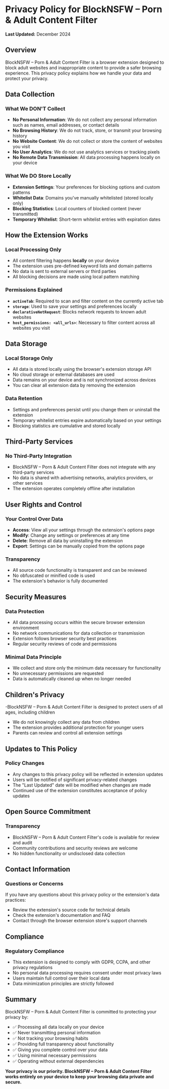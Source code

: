# Privacy Policy for BlockNSFW – Porn & Adult Content Filter

**Last Updated:** December 2024

## Overview

BlockNSFW – Porn & Adult Content Filter is a browser extension designed to block adult websites and inappropriate content to provide a safer browsing experience. This privacy policy explains how we handle your data and protect your privacy.

## Data Collection

### What We DON'T Collect

- **No Personal Information**: We do not collect any personal information such as names, email addresses, or contact details
- **No Browsing History**: We do not track, store, or transmit your browsing history
- **No Website Content**: We do not collect or store the content of websites you visit
- **No User Analytics**: We do not use analytics services or tracking pixels
- **No Remote Data Transmission**: All data processing happens locally on your device

### What We DO Store Locally

- **Extension Settings**: Your preferences for blocking options and custom patterns
- **Whitelist Data**: Domains you've manually whitelisted (stored locally only)
- **Blocking Statistics**: Local counters of blocked content (never transmitted)
- **Temporary Whitelist**: Short-term whitelist entries with expiration dates

## How the Extension Works

### Local Processing Only

- All content filtering happens **locally** on your device
- The extension uses pre-defined keyword lists and domain patterns
- No data is sent to external servers or third parties
- All blocking decisions are made using local pattern matching

### Permissions Explained

- **`activeTab`**: Required to scan and filter content on the currently active tab
- **`storage`**: Used to save your settings and preferences locally
- **`declarativeNetRequest`**: Blocks network requests to known adult websites
- **`host_permissions: <all_urls>`**: Necessary to filter content across all websites you visit

## Data Storage

### Local Storage Only

- All data is stored locally using the browser's extension storage API
- No cloud storage or external databases are used
- Data remains on your device and is not synchronized across devices
- You can clear all extension data by removing the extension

### Data Retention

- Settings and preferences persist until you change them or uninstall the extension
- Temporary whitelist entries expire automatically based on your settings
- Blocking statistics are cumulative and stored locally

## Third-Party Services

### No Third-Party Integration

- BlockNSFW – Porn & Adult Content Filter does not integrate with any third-party services
- No data is shared with advertising networks, analytics providers, or other services
- The extension operates completely offline after installation

## User Rights and Control

### Your Control Over Data

- **Access**: View all your settings through the extension's options page
- **Modify**: Change any settings or preferences at any time
- **Delete**: Remove all data by uninstalling the extension
- **Export**: Settings can be manually copied from the options page

### Transparency

- All source code functionality is transparent and can be reviewed
- No obfuscated or minified code is used
- The extension's behavior is fully documented

## Security Measures

### Data Protection

- All data processing occurs within the secure browser extension environment
- No network communications for data collection or transmission
- Extension follows browser security best practices
- Regular security reviews of code and permissions

### Minimal Data Principle

- We collect and store only the minimum data necessary for functionality
- No unnecessary permissions are requested
- Data is automatically cleaned up when no longer needed

## Children's Privacy

-BlockNSFW – Porn & Adult Content Filter is designed to protect users of all ages, including children
- We do not knowingly collect any data from children
- The extension provides additional protection for younger users
- Parents can review and control all extension settings

## Updates to This Policy

### Policy Changes

- Any changes to this privacy policy will be reflected in extension updates
- Users will be notified of significant privacy-related changes
- The "Last Updated" date will be modified when changes are made
- Continued use of the extension constitutes acceptance of policy updates

## Open Source Commitment

### Transparency

- BlockNSFW – Porn & Adult Content Filter's code is available for review and audit
- Community contributions and security reviews are welcome
- No hidden functionality or undisclosed data collection

## Contact Information

### Questions or Concerns

If you have any questions about this privacy policy or the extension's data practices:

- Review the extension's source code for technical details
- Check the extension's documentation and FAQ
- Contact through the browser extension store's support channels

## Compliance

### Regulatory Compliance

- This extension is designed to comply with GDPR, CCPA, and other privacy regulations
- No personal data processing requires consent under most privacy laws
- Users maintain full control over their local data
- Data minimization principles are strictly followed

## Summary

BlockNSFW – Porn & Adult Content Filter is committed to protecting your privacy by:

- ✅ Processing all data locally on your device
- ✅ Never transmitting personal information
- ✅ Not tracking your browsing habits
- ✅ Providing full transparency about functionality
- ✅ Giving you complete control over your data
- ✅ Using minimal necessary permissions
- ✅ Operating without external dependencies

**Your privacy is our priority. BlockNSFW – Porn & Adult Content Filter works entirely on your device to keep your browsing data private and secure.**
